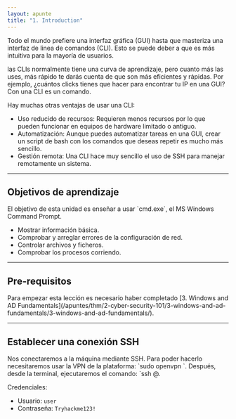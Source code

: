 ```yaml
---
layout: apunte
title: "1. Introduction"
---
```


Todo el mundo prefiere una interfaz gráfica (GUI) hasta que masteriza una interfaz de linea de comandos (CLI). Esto se puede deber a que es más intuitiva para la mayoría de usuarios.

las CLIs normalmente tiene una curva de aprendizaje, pero cuanto más las uses, más rápido te darás cuenta de que son más eficientes y rápidas. Por ejemplo, ¿cuántos clicks tienes que hacer para encontrar tu IP en una GUI? Con una CLI es un comando.

Hay muchas otras ventajas de usar una CLI:

- Uso reducido de recursos: Requieren menos recursos por lo que pueden funcionar en equipos de hardware limitado o antiguo.
- Automatización: Aunque puedes automatizar tareas en una GUI, crear un script de bash con los comandos que deseas repetir es mucho más sencillo.
- Gestión remota: Una CLI hace muy sencillo el uso de SSH para manejar remotamente un sistema.

--------------------------
<h2>Objetivos de aprendizaje</h2>
El objetivo de esta unidad es enseñar a usar `cmd.exe`, el MS Windows Command Prompt.

- Mostrar información básica.
- Comprobar y arreglar errores de la configuración de red.
- Controlar archivos y ficheros.
- Comprobar los procesos corriendo.

--------------------
<h2>Pre-requisitos</h2>
Para empezar esta lección es necesario haber completado [3. Windows and AD Fundamentals](/apuntes/thm/2-cyber-security-101/3-windows-and-ad-fundamentals/3-windows-and-ad-fundamentals/).

-------------------
<h2>Establecer una conexión SSH</h2>
Nos conectaremos a la máquina mediante SSH. Para poder hacerlo necesitaremos usar la VPN de la plataforma: `sudo openvpn <ruta_vpn>`. Después, desde la terminal, ejecutaremos el comando: `ssh <usuario>@<direccion_ip>.

Credenciales:

- Usuario: `user`
- Contraseña: `Tryhackme123!`
